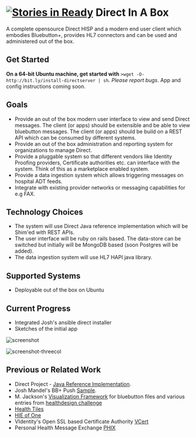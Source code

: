 [![Stories in Ready](https://badge.waffle.io/vaibhavb/directinabox.png?label=ready)](https://waffle.io/vaibhavb/directinabox)
Direct In A Box
===============

A complete opensource Direct HISP and a modern end user client which embodies Bluebutton+, provides HL7 connectors and can be used and administered out of the box.

Get Started
-----------
**On a 64-bit Ubuntu machine, get started with** 
```>wget -O- http://bit.ly/install-directserver | sh```. 
_Please report bugs_. App and config instructions coming soon.


Goals
-----
* Provide an out of the box modern user interface to view and send Direct messages. The client (or apps) should be extensible and be able to view bluebutton messages. The client (or apps) should be build on a REST API which can be consumed by different systems.
* Provide an out of the box administration and reporting system for organizations to manage Direct.
* Provide a pluggable system so that different vendors like Identity Proofing providers, Certificate authorities etc. can interface with the system. Think of this as a marketplace enabled system.
* Provide a data ingestion system which allows triggering messages on hospital ADT feeds.
* Integrate with existing provider networks or messaging capabilities for e.g FAX.


Technology Choices
-------------------
* The system will use Direct Java reference implementation which will be Shim'ed with REST APIs.
* The user interface will be ruby on rails based. The data-store can be switched but initially will be MongoDB based (soon Postgres will be added).
* The data ingestion system will use HL7 HAPI java library.


Supported Systems
-----------------
* Deployable out of the box on Ubuntu


Current Progress
----------------
* Integrated Josh's ansible direct installer
* Sketches of the initial app 

![screenshot](http://raw2.github.com/vaibhavb/directinabox/master/packs/inbox-web-app/img/screenshot.png)

![screenshot-threecol](http://raw2.github.com/vaibhavb/directinabox/master/packs/inbox-web-app/img/screenshot-threecol.png)

Previous or Related Work
------------------------
* Direct Project - [Java Reference Implementation](http://wiki.directproject.org/Reference+Implementation+Workgroup).
* Josh Mandel's BB+ Push [Sample](https://github.com/jmandel/bb-tutorial-growthtastic).
* M. Jackson's [Visualization Framework](https://github.com/blue-button/bbClear) for bluebutton files and various entries from  [healthdesign challenge](http://healthdesignchallenge.com)
* [Health Tiles](https://github.com/blue-button/health-tiles)
* [HIE of One](https://github.com/phoss/HIEofOne)
* VIdentity's Open SSL based Certificate Authority [VCert](https://github.com/videntity/vcert)
* Personal Health Message Exchange [PHIX](https://github.com/amida-tech/PHIX)
